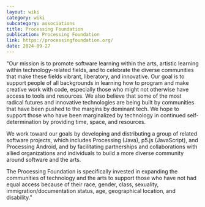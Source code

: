 ```yaml
---
layout: wiki
category: wiki
subcategory: associations
title: Processing Foundation
publication: Processing Foundation
link: https://processingfoundation.org/
date: 2024-09-27
---
```


"Our mission is to promote software learning within the arts, artistic learning within technology-related fields, and to celebrate the diverse communities that make these fields vibrant, liberatory, and innovative. Our goal is to support people of all backgrounds in learning how to program and make creative work with code, especially those who might not otherwise have access to tools and resources. We also believe that some of the most radical futures and innovative technologies are being built by communities that have been pushed to the margins by dominant tech. We hope to support those who have been marginalized by technology in continued self-determination by providing time, space, and resources.

We work toward our goals by developing and distributing a group of related software projects, which includes Processing (Java), p5.js (JavaScript), and Processing Android, and by facilitating partnerships and collaborations with allied organizations and individuals to build a more diverse community around software and the arts.

The Processing Foundation is specifically invested in expanding the communities of technology and the arts to support those who have not had equal access because of their race, gender, class, sexuality, immigration/documentation status, age, geographical location, and disability."
